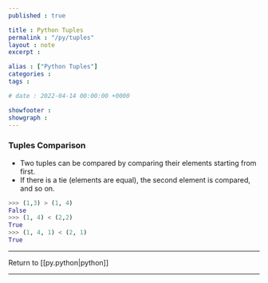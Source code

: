 ```yaml
---
published : true

title : Python Tuples
permalink : "/py/tuples"
layout : note
excerpt : 

alias : ["Python Tuples"]
categories : 
tags : 

# date : 2022-04-14 00:00:00 +0000

showfooter : 
showgraph : 
---
```


### Tuples Comparison
- Two tuples can be compared by comparing their elements starting from first. 
- If there is a tie (elements are equal), the second element is compared, and so on.
```python
>>> (1,3) > (1, 4)
False
>>> (1, 4) < (2,2)
True
>>> (1, 4, 1) < (2, 1)
True
```

---

Return to [[py.python|python]]

---
